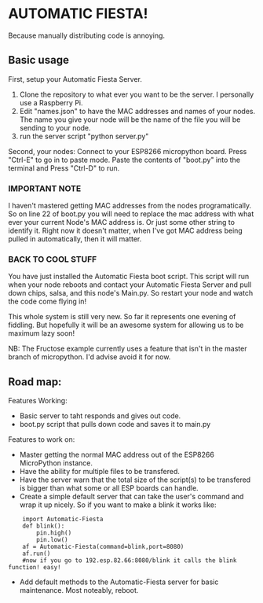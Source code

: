 # AUTOMATIC FIESTA!

Because manually distributing code is annoying.

## Basic usage
First, setup your Automatic Fiesta Server.
1. Clone the repository to what ever you want to be the server. I personally use a Raspberry Pi.
2. Edit "names.json" to have the MAC addresses and names of your nodes. The name you give your node will be the name of the file you will be sending to your node.
3. run the server script "python server.py"

Second, your nodes:
Connect to your ESP8266 micropython board. Press "Ctrl-E" to go in to paste mode. Paste the contents of "boot.py" into the terminal and Press "Ctrl-D" to run.

### IMPORTANT NOTE
I haven't mastered getting MAC addresses from the nodes programatically. So on line 22 of boot.py you will need to replace the mac address with what ever your current Node's MAC address is. Or just some other string to identify it. Right now it doesn't matter, when I've got MAC address being pulled in automatically, then it will matter.
### BACK TO COOL STUFF

You have just installed the Automatic Fiesta boot script. This script will run when your node reboots and contact your Automatic Fiesta Server and pull down chips, salsa, and this node's Main.py. So restart your node and watch the code come flying in!

This whole system is still very new. So far it represents one evening of fiddling. But hopefully it will be an awesome system for allowing us to be maximum lazy soon!

NB: The Fructose example currently uses a feature that isn't in the master branch of micropython. I'd advise avoid it for now. 

## Road map:

Features Working:
* Basic server to taht responds and gives out code.
* boot.py script that pulls down code and saves it to main.py

Features to work on:
* Master getting the normal MAC address out of the ESP8266 MicroPython instance.
* Have the ability for multiple files to be transfered.
* Have the server warn that the total size of the script(s) to be transfered is bigger than what some or all ESP boards can handle.
* Create a simple default server that can take the user's command and wrap it up nicely. So if you want to make a blink it works like:
```
    import Automatic-Fiesta
    def blink():
        pin.high()
        pin.low()
    af = Automatic-Fiesta(command=blink,port=8080)
    af.run()
    #now if you go to 192.esp.82.66:8080/blink it calls the blink function! easy!
```
* Add default methods to the Automatic-Fiesta server for basic maintenance. Most noteably, reboot.
